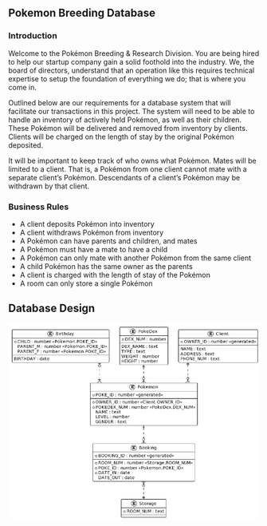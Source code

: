 ## Pokemon Breeding Database

### Introduction
Welcome to the Pokémon Breeding & Research Division. You are being hired to help our startup company gain a solid foothold into the industry. We, the board of directors, understand that an operation like this requires technical expertise to setup the foundation of everything we do; that is where you come in. 

Outlined below are our requirements for a database system that will facilitate our transactions in this project.
The system will need to be able to handle an inventory of actively held Pokémon, as well as their children. These Pokémon will be delivered and removed from inventory by clients. Clients will be charged on the length of stay by the original Pokémon deposited.

It will be important to keep track of who owns what Pokémon. Mates will be limited to a client. That is, a Pokémon from one client cannot mate with a separate client’s Pokémon. Descendants of a client’s Pokémon may be withdrawn by that client.

### Business Rules
- A client deposits Pokémon into inventory
- A client withdraws Pokémon from inventory
- A Pokémon can have parents and children, and mates
- A Pokémon must have a mate to have a child
- A Pokémon can only mate with another Pokémon from the same client
- A child Pokémon has the same owner as the parents
- A client is charged with the length of stay of the Pokémon
- A room can only store a single Pokémon

## Database Design
![Database Design.png](design%2FDatabase%20Design.png)